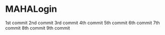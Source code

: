 # MAHALogin
1st  commit
2nd  commit
3rd commit
4th commit
5th commit
6th commit
7th commit
8th commit
9th commit
